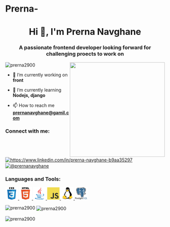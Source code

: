 # Prerna-
<h1 align="center">Hi 👋, I'm Prerna Navghane</h1>
<h3 align="center">A passionate frontend developer looking forward for challenging proects to work on</h3>
<img align="right" width="300" height="300" src="https://assets-global.website-files.com/5e9aa66fd3886aa2b4ec01ca/629f38b64b229b67b36cc297_giphy%20(16).gif">

<p align="left"> <img src="https://komarev.com/ghpvc/?username=prerna2900&label=Profile%20views&color=0e75b6&style=flat" alt="prerna2900" /> </p>

- 🔭 I’m currently working on **front**

- 🌱 I’m currently learning **Nodejs, django**

- 📫 How to reach me **prernanavghane@gamil.com**

<h3 align="left">Connect with me:</h3>
<p align="left">
<a href="https://linkedin.com/in/https://www.linkedin.com/in/prerna-navghane-b9aa35297" target="blank"><img align="center" src="https://raw.githubusercontent.com/rahuldkjain/github-profile-readme-generator/master/src/images/icons/Social/linked-in-alt.svg" alt="https://www.linkedin.com/in/prerna-navghane-b9aa35297" height="30" width="40" /></a>
<a href="https://www.hackerrank.com/@prernanavghane" target="blank"><img align="center" src="https://raw.githubusercontent.com/rahuldkjain/github-profile-readme-generator/master/src/images/icons/Social/hackerrank.svg" alt="@prernanavghane" height="30" width="40" /></a>
</p>

<h3 align="left">Languages and Tools:</h3>
<p align="left"> <a href="https://www.w3schools.com/css/" target="_blank" rel="noreferrer"> <img src="https://raw.githubusercontent.com/devicons/devicon/master/icons/css3/css3-original-wordmark.svg" alt="css3" width="40" height="40"/> </a> <a href="https://www.w3.org/html/" target="_blank" rel="noreferrer"> <img src="https://raw.githubusercontent.com/devicons/devicon/master/icons/html5/html5-original-wordmark.svg" alt="html5" width="40" height="40"/> </a> <a href="https://www.java.com" target="_blank" rel="noreferrer"> <img src="https://raw.githubusercontent.com/devicons/devicon/master/icons/java/java-original.svg" alt="java" width="40" height="40"/> </a> <a href="https://developer.mozilla.org/en-US/docs/Web/JavaScript" target="_blank" rel="noreferrer"> <img src="https://raw.githubusercontent.com/devicons/devicon/master/icons/javascript/javascript-original.svg" alt="javascript" width="40" height="40"/> </a> <a href="https://www.linux.org/" target="_blank" rel="noreferrer"> <img src="https://raw.githubusercontent.com/devicons/devicon/master/icons/linux/linux-original.svg" alt="linux" width="40" height="40"/> </a> <a href="https://www.postgresql.org" target="_blank" rel="noreferrer"> <img src="https://raw.githubusercontent.com/devicons/devicon/master/icons/postgresql/postgresql-original-wordmark.svg" alt="postgresql" width="40" height="40"/> </a> </p>

<p><img align="left" src="https://github-readme-stats.vercel.app/api/top-langs?username=prerna2900&show_icons=true&locale=en&layout=compact" alt="prerna2900" /></p>

<p>&nbsp;<img align="center" src="https://github-readme-stats.vercel.app/api?username=prerna2900&show_icons=true&locale=en" alt="prerna2900" /></p>

<p><img align="center" src="https://github-readme-streak-stats.herokuapp.com/?user=prerna2900&" alt="prerna2900" /></p>
